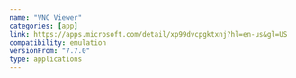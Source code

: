 ```yaml
---
name: "VNC Viewer"
categories: [app]
link: https://apps.microsoft.com/detail/xp99dvcpgktxnj?hl=en-us&gl=US
compatibility: emulation
versionFrom: "7.7.0"
type: applications
---
```


